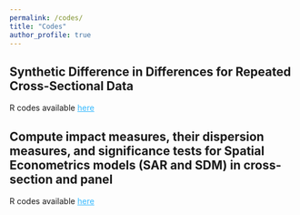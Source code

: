 ```yaml
---
permalink: /codes/
title: "Codes"
author_profile: true
---
```


## Synthetic Difference in Differences for Repeated Cross-Sectional Data
R codes available <a href="https://github.com/yoannmorin/RC-SDID" target="_blank" style="color:#33b8ff;">here</a>

## Compute impact measures, their dispersion measures, and  significance tests for Spatial Econometrics models (SAR and SDM) in cross-section and panel 

R codes available <a href="https://github.com/yoannmorin/impacts_spatial_r" target="_blank" style="color:#33b8ff;">here</a>


